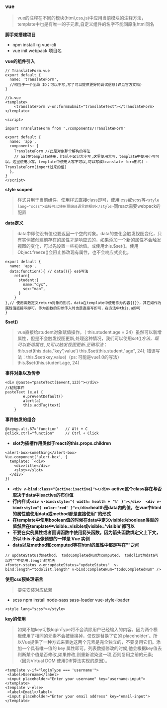 ### vue
> vue的注释在不同的模块(html,css,js)中应用当前模块的注释方法，template中也是有唯一的子元素,自定义组件的名字不能同原生html同名

**脚手架搭建项目**
- npm install -g vue-cli
- vue init webpack 项目名

**vue的组件引入**
```
// TranslateForm.vue
export default {
  name: 'translateForm',
  //相当于一个全局 ID；可以不写,写了可以提供更好的调试信息(详见官方文档)
}

//b.vue
<template>
    <translateForm v-on:formSubmit="translateText"></translateForm>
</template>

<script>

import TranslateForm from './components/TranslateForm'

export default {
  name: 'app',
  components: {
    TranslateForm //此是对象那个解构的写法
    // aa(在template使用，html不区分大小写,这里使用大写，template中使用小写可以，这里使用小写，template中使用大写不可以,可以写成translate-form形式) : TranslateForm(import过来的值)
  },
}
</script>
```
**style scoped**
> 样式只用于当前组件，使用样式直接class即可，使用less或scss等`<style lang="scss">直接可以使用预编译语言的规则</style>`同react需要webpack的配置

**data定义**
> data中即使没有值也要返回一个空的对象。data的变化会触发视图变化，只有实例被创建前存在的属性才是响应式的，如果添加一个新的属性不会触发视图的变化，可以先设置一些初始值。或使用this.$set()。使用Object.freeze()会阻止修改现有属性，也不会响应式变化。

```
export default {
  name: 'app',
  data:function(){ // data(){} es6写法
    return{
      student:{
        name:"dyx",
        sex:"man",
      }
    }
},// 使用函数定义return对象的形式，data在template中使用作为内容{{}}，其它如作为属性值直接写即可，作为函数的实参传入时也是直接写即可，在方法中this.a即可
}
```
**$set()**
> vue直接给student对象赋值操作，（ this.student.age = 24）虽然可以新增属性，但是不会触发视图更新,处理这种情况，我们可以使用$set()方法，既可以新增属性,又可以触发视图更新.正确写法：this.$set(this.data,”key”,value’)  this.$set(this.student,"age", 24); 错误写法：this.$set(key,value)（ps: 可能是vue1.0的写法）this.$set(this.student.age, 24)

**事件对象以及传参**
```
<div @paste="pasteText($event,123)"></div>
//粘贴事件
pasteText (e,a) {
        e.preventDefault()
        alert(a)
        this.addTag(text)
    }
```
**事件触发的组合**
```
@keyup.alt.67="function"   // Alt + C
@click.ctrl="function"     // Ctrl + Click
```

- **slot为插槽作用类似于react的this.props.children**
```
<alert-box>something</alert-box>
Vue.component('alert-box', {
  template: `<div>
    <div>title</div>
    <slot></slot>
  </div>`
})
```
- **`<div v-bind:class="{active:isactive}"></div>` active这个class存在与否取决于data中isactive的布尔值**
- **行内样式`<div v-bind:style="{ width: health + '%' }"></div>  <div v-bind:style="{ color:'red' }"></div>`health是data内的值，在vue中html的属性值使用data或method都是直接使用''的形式**
- **在template中使用boolean值的时候在data中定义visible为boolean类型的值然后在template中visible=visible或visible='visible'都可以**
- **不要在实例属性或者回调函数中使用箭头函数。因为箭头函数绑定父上下文，所以 this 不会像预想的一样是 Vue 实例**
- **data以及method和computed等在html的属性中都是写在""之间**
```
// updateStatus为method， todoCompletedNum为computed， todolist为data可以在""中使用.length的写法
<footer-status v-on:updateStatus="updateStatus"  v-bind:length="todolist.length" v-bind:completeNum="todoCompletedNum" />
```
**使用css预处理语言**
> 要先安装对应依赖

- scss  npm install node-sass sass-loader vue-style-loader
```
<style lang="scss"></style>
```

**key的使用**
> 如果不加key切换loginType将不会清除用户已经输入的内容。因为两个模板使用了相同的元素不会被替换掉，仅仅是替换了它的 placeholder`。所以Vue提供了一种方式来表达这两个元素是完全独立的，不要复用它们。添加一个具有唯一值的 key 属性即可。列表数据修改的时候,他会根据key值去判断某个值是否修改,如果修改,则重新渲染这一项,否则复用之前的元素;（因为Virtual DOM 使用Diff算法实现的原因）。

```
<template v-if="loginType === 'username'">
 <label>Username</label>
 <input placeholder="Enter your username" key="username-input">
</template>
<template v-else>
 <label>Email</label>
 <input placeholder="Enter your email address" key="email-input">
</template>
```


